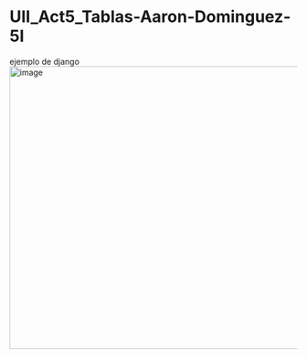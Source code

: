 # UII_Act5_Tablas-Aaron-Dominguez-5I
ejemplo de django
<img width="1593" height="495" alt="image" src="https://github.com/user-attachments/assets/facb0238-65ee-4e8f-8ec1-bebaee3d6f12" />
